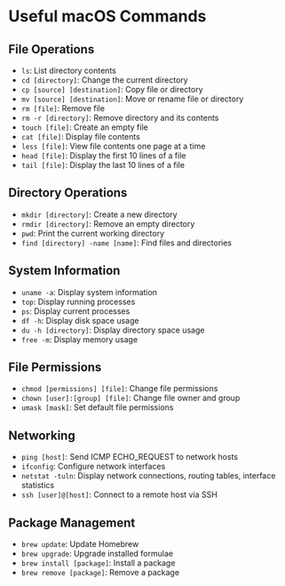 # Useful macOS Commands

## File Operations
- `ls`: List directory contents
- `cd [directory]`: Change the current directory
- `cp [source] [destination]`: Copy file or directory
- `mv [source] [destination]`: Move or rename file or directory
- `rm [file]`: Remove file
- `rm -r [directory]`: Remove directory and its contents
- `touch [file]`: Create an empty file
- `cat [file]`: Display file contents
- `less [file]`: View file contents one page at a time
- `head [file]`: Display the first 10 lines of a file
- `tail [file]`: Display the last 10 lines of a file

## Directory Operations
- `mkdir [directory]`: Create a new directory
- `rmdir [directory]`: Remove an empty directory
- `pwd`: Print the current working directory
- `find [directory] -name [name]`: Find files and directories

## System Information
- `uname -a`: Display system information
- `top`: Display running processes
- `ps`: Display current processes
- `df -h`: Display disk space usage
- `du -h [directory]`: Display directory space usage
- `free -m`: Display memory usage

## File Permissions
- `chmod [permissions] [file]`: Change file permissions
- `chown [user]:[group] [file]`: Change file owner and group
- `umask [mask]`: Set default file permissions

## Networking
- `ping [host]`: Send ICMP ECHO_REQUEST to network hosts
- `ifconfig`: Configure network interfaces
- `netstat -tuln`: Display network connections, routing tables, interface statistics
- `ssh [user]@[host]`: Connect to a remote host via SSH

## Package Management
- `brew update`: Update Homebrew
- `brew upgrade`: Upgrade installed formulae
- `brew install [package]`: Install a package
- `brew remove [package]`: Remove a package
